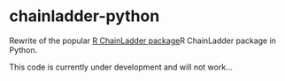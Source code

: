 # chainladder-python
Rewrite of the popular [R ChainLadder package](https://github.com/mages/ChainLadder)R ChainLadder package in Python.

This code is currently under development and will not work...
